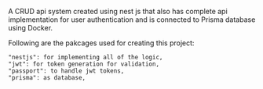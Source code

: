 A CRUD api system created using nest js that also has complete api implementation for user authentication and is connected to Prisma database using Docker.

Following are the pakcages used for creating this project:

    "nestjs": for implementing all of the logic,
    "jwt": for token generation for validation,
    "passport": to handle jwt tokens,
    "prisma": as database,
